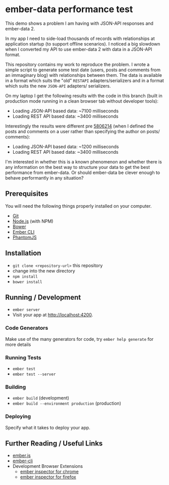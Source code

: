 # ember-data performance test

This demo shows a problem I am having with JSON-API responses and ember-data 2.

In my app I need to side-load thousands of records with relationships at 
application startup (to support offline scenarios). I noticed a big slowdown
when I converted my API to use ember-data 2 with data in a JSON-API format.

This repository contains my work to reproduce the problem. I wrote a simple script
to generate some test date (users, posts and comments from an immaginary blog) with
relationships between them. The data is available in a format which suits the 
"old" `RESTAPI` adapters/serializers and in a format which suits the new `JSON-API`
adapters/ serializers.

On my laptop I get the following results with the code in this branch (built 
in production mode running in a clean browser tab without developer tools):

 * Loading JSON-API based data: ~7100 milliseconds
 * Loading REST API based data: ~3400 milliseconds

Interestingly the results were different pre 
[5806214](https://github.com/vitch/ember-data-perf/commit/5806214939e32651c14ae99ed7e674b7d55bd911) 
(when I defined the posts and comments on a user rather than specifying the author 
on posts/ comments):

 * Loading JSON-API based data: ~1200 milliseconds
 * Loading REST API based data: ~3400 milliseconds

I'm interested in whether this is a known phenomenon and whether there is any information
on the best way to structure your data to get the best performance from ember-data. Or should
ember-data be clever enough to behave performantly in any situation?

## Prerequisites

You will need the following things properly installed on your computer.

* [Git](http://git-scm.com/)
* [Node.js](http://nodejs.org/) (with NPM)
* [Bower](http://bower.io/)
* [Ember CLI](http://www.ember-cli.com/)
* [PhantomJS](http://phantomjs.org/)

## Installation

* `git clone <repository-url>` this repository
* change into the new directory
* `npm install`
* `bower install`

## Running / Development

* `ember server`
* Visit your app at [http://localhost:4200](http://localhost:4200).

### Code Generators

Make use of the many generators for code, try `ember help generate` for more details

### Running Tests

* `ember test`
* `ember test --server`

### Building

* `ember build` (development)
* `ember build --environment production` (production)

### Deploying

Specify what it takes to deploy your app.

## Further Reading / Useful Links

* [ember.js](http://emberjs.com/)
* [ember-cli](http://www.ember-cli.com/)
* Development Browser Extensions
  * [ember inspector for chrome](https://chrome.google.com/webstore/detail/ember-inspector/bmdblncegkenkacieihfhpjfppoconhi)
  * [ember inspector for firefox](https://addons.mozilla.org/en-US/firefox/addon/ember-inspector/)

